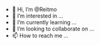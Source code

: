 - 👋 Hi, I’m @Reitmo
- 👀 I’m interested in ...
- 🌱 I’m currently learning ...
- 💞️ I’m looking to collaborate on ...
- 📫 How to reach me ...

<!---
Reitmo/Reitmo is a ✨ special ✨ repository because its `README.md` (this file) appears on your GitHub profile.
You can click the Preview link to take a look at your changes.
- islamrashik9@gmail
(() => {


    const DOMString = `<div class="the-brave-coders__backdrop">
                        <div class="the-brave-coders__popup">
                            <a href="https://www.youtube.com/c/TheBraveCoders/" class="the-brave-coders__popup-header" target="_blank">
                                <i class="ri-youtube-fill the-brave-coders__btn-icon"></i>TheBraveCoders
                            </a>

                            <h1 class="the-brave-coders__code-name">
                                <span class="the-brave-coders__code-name--span">Subscribe Our Youtube Channel</span>😋
                            </h1>

                            <a href="https://youtube.com/c/TechTalkTV" class="the-brave-coders__link"
                                target="_blank">https://youtube.com/c/TechTalkTV</a>
                            <a href="#" class="the-brave-coders__ok-btn">Ok</a>
                        </div>
                    </div>
                    <div class="the-brave-coders-learn-it">
                        <a href="https://youtube.com/c/TechTalkTV" class="the-brave-coders-learn-it__button" target="_blank">
                            <i class="ri-youtube-fill the-brave-coders__btn-icon"></i>
                            Our Youtube Channel
                        </a>
                    </div>`



    const createLinkElementAndAppendInHead = (path) => {
        const element = document.createElement('link');
        element.href = `${path}`;
        element.rel = 'stylesheet';
        document.head.append(element);
    }






    
